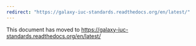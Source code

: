 ```yaml
---
redirect: "https://galaxy-iuc-standards.readthedocs.org/en/latest/"
---
```


This document has moved to https://galaxy-iuc-standards.readthedocs.org/en/latest/
